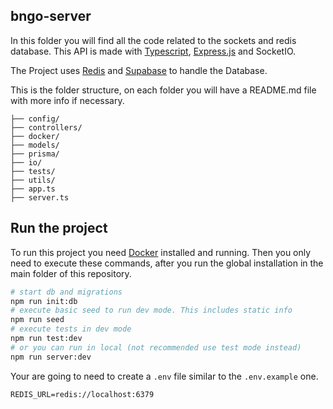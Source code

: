 ## bngo-server

In this folder you will find all the code related to the sockets and redis database. This API is made with [Typescript](https://www.typescriptlang.org/), [Express.js](https://expressjs.com/) and SocketIO.

The Project uses [Redis]() and [Supabase]() to handle the Database.

This is the folder structure, on each folder you will have a README.md file with more info if necessary.

```
├── config/
├── controllers/
├── docker/
├── models/
├── prisma/
├── io/
├── tests/
├── utils/
├── app.ts
├── server.ts
```

## Run the project

To run this project you need [Docker](https://www.docker.com/) installed and running. Then you only need to execute these commands, after you run the global installation in the main folder of this repository.

```bash
# start db and migrations
npm run init:db
# execute basic seed to run dev mode. This includes static info
npm run seed
# execute tests in dev mode
npm run test:dev
# or you can run in local (not recommended use test mode instead)
npm run server:dev
```

Your are going to need to create a `.env` file similar to the `.env.example` one.

```
REDIS_URL=redis://localhost:6379
```
